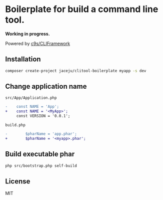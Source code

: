 # Boilerplate for build a command line tool.

**Working in progress.**

Powered by [c9s/CLIFramework](https://github.com/c9s/CLIFramework)

## Installation

```bash
composer create-project jaceju/clitool-boilerplate myapp -s dev
```

## Change application name

`src/App/Application.php`

```diff
-    const NAME = 'App';
+    const NAME = '<MyApp>';
     const VERSION = '0.0.1';
```

`build.php`

```diff
-        $pharName = 'app.phar';
+        $pharName = '<myapp>.phar';
```

## Build executable phar

```bash
php src/bootstrap.php self-build
```

## License

MIT
